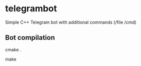# telegrambot
Simple C++ Telegram bot with additional commands (/file /cmd)

## Bot compilation

cmake .

make